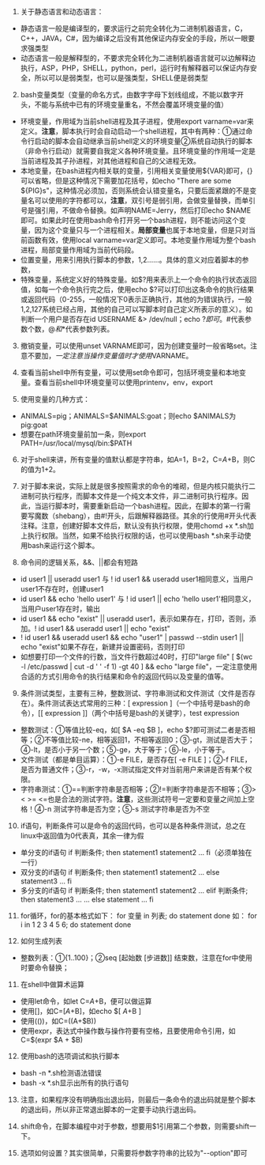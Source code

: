 1. 关于静态语言和动态语言：
- 静态语言一般是编译型的，要求运行之前完全转化为二进制机器语言，C，C++，JAVA，C#，因为编译之后没有其他保证内存安全的手段，所以一眼要求强类型
- 动态语言一般是解释型的，不要求完全转化为二进制机器语言就可以边解释边执行，ASP，PHP，SHELL，python，perl，运行时有解释器可以保证内存安全，所以可以是弱类型，也可以是强类型，SHELL便是弱类型

2. bash变量类型（变量的命名方式，由数字字母下划线组成，不能以数字开头，不能与系统中已有的环境变量重名，不然会覆盖环境变量的值）
- 环境变量，作用域为当前shell进程及其子进程，使用export varname=var来定义。**注意**，脚本执行时会自动启动一个shell进程，其中有两种：①通过命令行启动的脚本会自动继承当前shell定义的环境变量②系统自动执行的脚本（非命令行启动）就需要自我定义各种环境变量。且环境变量的作用域一定是当前进程及其子孙进程，对其他进程和自己的父进程无效。
- 本地变量，在bash进程内相关联的变量，引用相关变量使用${VAR}即可，{}可以省略，但是这种情况下需要加花括号，如echo "There are some ${PIG}s"，这种情况必须加，否则系统会认错变量名，只要后面紧跟的不是变量名可以使用的字符都可以，**注意**，双引号是弱引用，会做变量替换，而单引号是强引用，不做命令替换。如声明NAME=Jerry，然后打印echo $NAME即可。如果此时在使用bash命令打开另一个bash进程，则不能访问这个变量，因为这个变量只与一个进程相关。**局部变量**也属于本地变量，但是只对当前函数有效，使用local varname=var定义即可。本地变量作用域为整个bash进程，局部变量作用域为当前代码段。
- 位置变量，用来引用执行脚本的参数，$1,$2......。具体的意义对应着脚本的参数，
- 特殊变量，系统定义好的特殊变量。如$?用来表示上一个命令的执行状态返回值，如每一个命令执行完之后，使用echo $?可以打印出这条命令的执行结果或返回代码（0-255，一般情况下0表示正确执行，其他的为错误执行，一般1,2,127系统已经占用，其他的自己可以写脚本时自己定义所表示的意义）。如判断一个用户是否存在id USERNAME &> /dev/null；echo $?即可。$#代表参数个数，$@和$*代表参数列表。

3. 撤销变量，可以使用unset VARNAME即可，因为创建变量时一般省略set。注意不要加$，一定注意当操作变量值时才使用$VARNAME。

4. 查看当前shell中所有变量，可以使用set命令即可，包括环境变量和本地变量。查看当前shell中环境变量可以使用printenv，env，export

5. 使用变量的几种方式：
- ANIMALS=pig；ANIMALS=$ANIMALS:goat；则echo $ANIMALS为pig:goat
- 想要在path环境变量前加一条，则export PATH=/usr/local/mysql/bin:$PATH

6. 对于shell来讲，所有变量的值默认都是字符串，如A=1，B=2，C=$A+$B，则C的值为1+2。

7. 对于脚本来说，实际上就是很多按照需求的命令的堆砌，但是内核只能执行二进制可执行程序，而脚本文件是一个纯文本文件，非二进制可执行程序。因此，当运行脚本时，需要重新启动一个bash进程。因此，在脚本的第一行需要写魔数（shebang），由#!开头，后跟解释器路径。其余的行使用#开头代表注释。注意，创建好脚本文件后，默认没有执行权限，使用chomd +x *.sh加上执行权限。当然，如果不给执行权限的话，也可以使用bash *.sh来手动使用bash来运行这个脚本。

8. 命令间的逻辑关系，&&、||都会有短路
- id user1 || useradd user1 与 ! id user1 && useradd user1相同意义，当用户user1不存在时，创建user1
- id user1 && echo 'hello user1' 与  ! id user1 || echo 'hello user1'相同意义，当用户user1存在时，输出
- id user1 && echo "exist" || useradd user1，表示如果存在，打印，否则，添加。! id user1 &&  useradd user1 || echo "exist"
- ! id user1 && useradd user1 && echo "user1" | passwd --stdin user1 || echo "exist"如果不存在，新建并设置密码，否则打印
- 如想要打印一个文件的行数，当文件行数超过40时，打印"large file" [ $(wc -l /etc/passwd | cut -d ' ' -f 1) -gt 40 ] && echo "large file"，一定注意使用合适的方式引用命令的执行结果和命令的返回代码以及变量的值等。

9. 条件测试类型，主要有三种，整数测试、字符串测试和文件测试（文件是否存在）。条件测试表达式常用的三种：[ expression ]（一个中括号是bash的命令），[[ expression ]]（两个中括号是bash的关键字），test expression
- 整数测试：①等值比较-eq，如[ $A -eq $B ]，echo $?即可测试二者是否相等；②不等值比较-ne，相等返回1，不相等返回0；③-gt，测试是否大于；④-lt，是否小于另一个数；⑤-ge，大于等于；⑥-le，小于等于。
- 文件测试（都是单目运算）：①-e FILE，是否存在[ -e FILE ]；②-f FILE，是否为普通文件；③-r，-w，-x测试指定文件对当前用户来讲是否有某个权限。
- 字符串测试：①==判断字符串是否相等；②!=判断字符串是否不相等；③> < >= <=也是合法的测试字符。**注意**，这些测试符号一定要和变量之间加上空格！④-n 测试字符串是否为空；⑤-s 测试字符串是否为不空

10. if语句，判断条件可以是命令的返回代码，也可以是各种条件测试，总之在linux中返回值为0代表真，其余一律为假
- 单分支的if语句
if 判断条件; then
  statement1
  statement2
  ...
fi（必须单独在一行）
- 双分支的if语句
if 判断条件; then
  statement1
  statement2
  ...
else
  statement3
  ...
fi
- 多分支的if语句
if 判断条件; then
  statement1
  statement2
  ...
elif 判断条件; then
  statement3
  ...
...
else
  statement
  ...
fi

11. for循环，for的基本格式如下：
for 变量 in 列表; do
    statement
done
如：
for i in 1 2 3 4 5 6; do
    statement
done

12. 如何生成列表
- 整数列表：①{1..100}；②seq [起始数 [步进数]] 结束数，注意在for中使用时要命令替换；

11. 在shell中做算术运算
- 使用let命令，如let C=$A+$B，便可以做运算
- 使用[]，如C=[$A+$B]，如echo $[ $A+$B ]
- 使用(())，如C=$(($A+$B))
- 使用expr，表达式中操作数与操作符要有空格，且要使用命令引用，如C=$(expr $A + $B)

12. 使用bash的选项调试和执行脚本
- bash -n *.sh检测语法错误
- bash -x *.sh显示出所有的执行语句

13. 注意，如果程序没有明确指出退出码，则最后一条命令的退出码就是整个脚本的退出码，所以非正常退出脚本的一定要手动执行退出码。

14. shift命令，在脚本编程中对于参数，想要用$1引用第二个参数，则需要shift一下。

15. 选项如何设置？其实很简单，只需要将参数字符串的比较为"--option"即可







